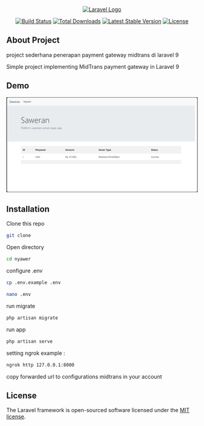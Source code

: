 <p align="center"><a href="https://laravel.com" target="_blank"><img src="https://raw.githubusercontent.com/laravel/art/master/logo-lockup/5%20SVG/2%20CMYK/1%20Full%20Color/laravel-logolockup-cmyk-red.svg" width="400" alt="Laravel Logo"></a></p>

<p align="center">
<a href="https://github.com/laravel/framework/actions"><img src="https://github.com/laravel/framework/workflows/tests/badge.svg" alt="Build Status"></a>
<a href="https://packagist.org/packages/laravel/framework"><img src="https://img.shields.io/packagist/dt/laravel/framework" alt="Total Downloads"></a>
<a href="https://packagist.org/packages/laravel/framework"><img src="https://img.shields.io/packagist/v/laravel/framework" alt="Latest Stable Version"></a>
<a href="https://packagist.org/packages/laravel/framework"><img src="https://img.shields.io/packagist/l/laravel/framework" alt="License"></a>
</p>

## About Project

project sederhana penerapan payment gateway midtrans di laravel 9

Simple project implementing MidTrans payment gateway in Laravel 9

## Demo

![1](https://github.com/barpsma/laravel_9_saweran/blob/main/ss/1.PNG?raw=true)

## Installation

Clone this repo

```bash
git clone
```

Open directory

```bash
cd nyawer
```

configure .env

```bash
cp .env.example .env
```

```bash
nano .env
```

run migrate

```bash
php artisan migrate
```

run app

```bash
php artisan serve
```

setting ngrok
example :

```bash
ngrok http 127.0.0.1:8000
```

copy forwarded url to configurations midtrans in your account

## License

The Laravel framework is open-sourced software licensed under the [MIT license](https://opensource.org/licenses/MIT).
